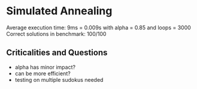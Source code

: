 # Simulated Annealing

Average execution time: 9ms = 0.009s with alpha = 0.85 and loops = 3000
Correct solutions in benchmark: 100/100

## Criticalities and Questions

- alpha has minor impact?
- can be more efficient?
- testing on multiple sudokus needed